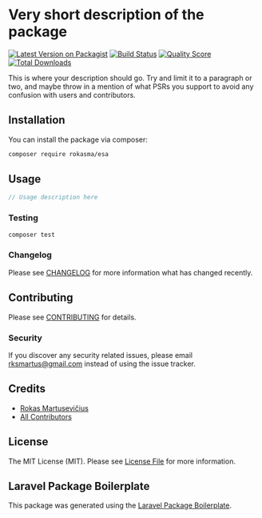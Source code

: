# Very short description of the package

[![Latest Version on Packagist](https://img.shields.io/packagist/v/rokasma/esa.svg?style=flat-square)](https://packagist.org/packages/rokasma/esa)
[![Build Status](https://img.shields.io/travis/rokasma/esa/master.svg?style=flat-square)](https://travis-ci.org/rokasma/esa)
[![Quality Score](https://img.shields.io/scrutinizer/g/rokasma/esa.svg?style=flat-square)](https://scrutinizer-ci.com/g/rokasma/esa)
[![Total Downloads](https://img.shields.io/packagist/dt/rokasma/esa.svg?style=flat-square)](https://packagist.org/packages/rokasma/esa)

This is where your description should go. Try and limit it to a paragraph or two, and maybe throw in a mention of what PSRs you support to avoid any confusion with users and contributors.

## Installation

You can install the package via composer:

```bash
composer require rokasma/esa
```

## Usage

``` php
// Usage description here
```

### Testing

``` bash
composer test
```

### Changelog

Please see [CHANGELOG](CHANGELOG.md) for more information what has changed recently.

## Contributing

Please see [CONTRIBUTING](CONTRIBUTING.md) for details.

### Security

If you discover any security related issues, please email rksmartus@gmail.com instead of using the issue tracker.

## Credits

- [Rokas Martusevičius](https://github.com/rokasma)
- [All Contributors](../../contributors)

## License

The MIT License (MIT). Please see [License File](LICENSE.md) for more information.

## Laravel Package Boilerplate

This package was generated using the [Laravel Package Boilerplate](https://laravelpackageboilerplate.com).